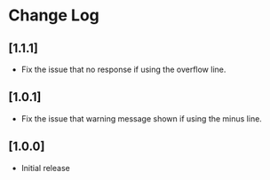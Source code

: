 # Change Log

## [1.1.1]
- Fix the issue that no response if using the overflow line.

## [1.0.1]
- Fix the issue that warning message shown if using the minus line.

## [1.0.0]

- Initial release